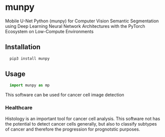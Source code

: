 # munpy

Mobile U-Net Python (munpy) for Computer Vision Semantic Segmentation using Deep Learning Neural Network Architectures with the PyTorch Ecosystem on Low-Compute Environments

## Installation

```sh
  pip3 install munpy
```

## Usage

```python
  import munpy as mp
```
This software can be used for cancer cell image detection

### Healthcare

Histology is an important tool for cancer cell analysis. This software not has the potential to detect cancer cells generally, but also to classify subtypes of cancer and therefore the progression for prognotstic purposes.

